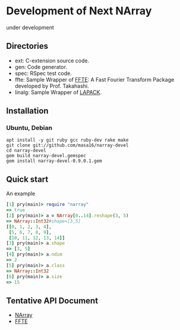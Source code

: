 # Development of Next NArray
under development

## Directories
* ext: C-extension source code.
* gen: Code generator.
* spec: RSpec test code.
* ffte: Sample Wrapper of [FFTE](http://www.ffte.jp/): A Fast Fourier Transform Package
  developed by Prof. Takahashi.
* linalg: Sample Wrapper of [LAPACK](http://www.netlib.org/lapack/).

## Installation
### Ubuntu, Debian
```shell
apt install -y git ruby gcc ruby-dev rake make
git clone git://github.com/masa16/narray-devel
cd narray-devel
gem build narray-devel.gemspec
gem install narray-devel-0.9.0.1.gem
```

## Quick start
An example
```ruby
[1] pry(main)> require "narray"
=> true
[2] pry(main)> a = NArray[0..14].reshape(3, 5)
=> NArray::Int32#shape=[3,5]
[[0, 1, 2, 3, 4],
 [5, 6, 7, 8, 9],
 [10, 11, 12, 13, 14]]
[3] pry(main)> a.shape
=> [3, 5]
[4] pry(main)> a.ndim
=> 2
[5] pry(main)> a.class
=> NArray::Int32
[6] pry(main)> a.size
=> 15
```


## Tentative API Document
* [NArray](http://masa16.github.io/narray-devel/narray/frames.html)
* [FFTE](http://masa16.github.io/narray-devel/ffte/frames.html)

